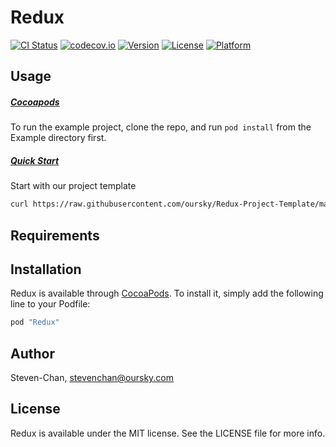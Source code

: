 # Redux

[![CI Status](http://img.shields.io/travis/oursky/Redux.svg?style=flat)](https://travis-ci.org/oursky/Redux)
[![codecov.io](https://codecov.io/github/oursky/Redux/coverage.svg?branch=master)](https://codecov.io/github/oursky/Redux?branch=master)
[![Version](https://img.shields.io/cocoapods/v/Redux.svg?style=flat)](http://cocoapods.org/pods/Redux)
[![License](https://img.shields.io/cocoapods/l/Redux.svg?style=flat)](http://cocoapods.org/pods/Redux)
[![Platform](https://img.shields.io/cocoapods/p/Redux.svg?style=flat)](http://cocoapods.org/pods/Redux)

## Usage

##### [Cocoapods](https://guides.cocoapods.org/)

To run the example project, clone the repo, and run `pod install` from the Example directory first.

##### [Quick Start](https://github.com/oursky/Redux-Project-Template)

Start with our project template

```bash
curl https://raw.githubusercontent.com/oursky/Redux-Project-Template/master/download | bash -s YOUR_PROJECT_NAME
```

## Requirements

## Installation

Redux is available through [CocoaPods](http://cocoapods.org). To install
it, simply add the following line to your Podfile:

```ruby
pod "Redux"
```

## Author

Steven-Chan, stevenchan@oursky.com

## License

Redux is available under the MIT license. See the LICENSE file for more info.
